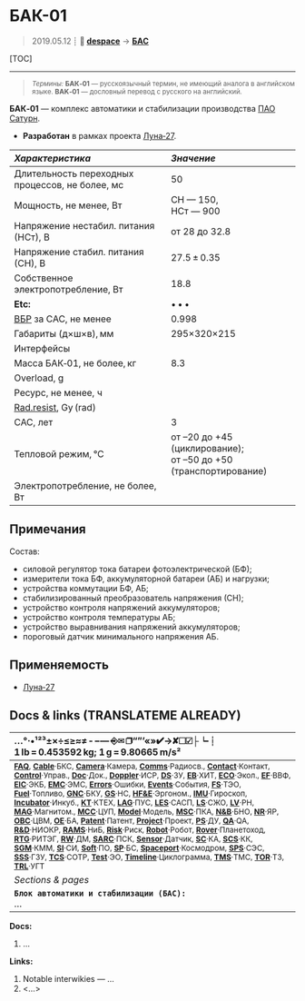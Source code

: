 # БАК-01
> 2019.05.12 ┊ **🚀 [despace](index.md)** → **[БАС](acuer.md)**

[TOC]

---

> <small>*Термины:* **БАК‑01** — русскоязычный термин, не имеющий аналога в английском языке. **BAK‑01** — дословный перевод с русского на английский.</small>

**БАК‑01** — комплекс автоматики и стабилизации производства [ПАО Сатурн](пао_сатурн.md).
   - **Разработан** в рамках проекта [Луна‑27](луна_27.md).

<small>

|  *Характеристика*  |  *Значение*  |
|:--|:--|
| Длительность переходных процессов, не более, мс  | 50  |
| Мощность, не менее, Вт  | СН — 150,<br> НСт — 900  |
| Напряжение нестабил. питания (НСт), В  | от 28 до 32.8  |
| Напряжение стабил. питания (СН), В  | 27.5 ± 0.35  |
| Собственное электропотребление, Вт  | 18.8  |
|**Etc:**|• • •|
| [ВБР](rams.md) за САС, не менее  | 0.998  |
| Габариты (д×ш×в), мм  | 295×320×215  |
|Интерфейсы|    |
| Масса БАК‑01, не более, кг  | 8.3  |
|Overload, g|   |
| Ресурс, не менее, ч  |    |
|[Rad.resist](ion_rad.md), Gy (rad)|    |
| САС, лет  | 3  |
| Тепловой режим, °C  | от –20 до +45 (циклирование);<br> от –50 до +50 (транспортирование)  |
| Электропотребление, не более, Вт  |    |

</small>



<p style="page-break-after:always"> </p>

## Примечания
Состав:

   - силовой регулятор тока батареи фотоэлектрической (БФ);
   - измерители тока БФ, аккумуляторной батареи (АБ) и нагрузки;
   - устройства коммутации БФ, АБ;
   - стабилизированный преобразователь напряжения (СН);
   - устройство контроля напряжений аккумуляторов;
   - устройство контроля температуры АБ;
   - устройство выравнивания напряжений аккумуляторов;
   - пороговый датчик минимального напряжения АБ.



## Применяемость
   - [Луна‑27](луна_27.md)



<p style="page-break-after:always"> </p>

## Docs & links (TRANSLATEME ALREADY)
|…°·•¹²³±×÷≤≥≈≠ ‑ −— ⎆✉ ❐“”’«»✔→✘☐☑├┕┆ 1 lb = 0.453592 kg; 1 g = 9.80665 m/s²|
|:--|
|<small>**[FAQ](faq.md)**, **[Cable](cable.md)**·БКС, **[Camera](camera.md)**·Камера, **[Comms](comms.md)**·Радиосв., **[Contact](contact.md)**·Контакт, **[Control](control.md)**·Управ., **[Doc](doc.md)**·Док., **[Doppler](doppler.md)**·ИСР, **[DS](ds.md)**·ЗУ, **[EB](eb.md)**·ХИТ, **[ECO](ecology.md)**·Экол., **[EF](ef.md)**·ВВФ, **[ElC](elc.md)**·ЭКБ, **[EMC](emc.md)**·ЭМС, **[Errors](error.md)**·Ошибки, **[Events](event.md)**·События, **[FS](fs.md)**·ТЭО, **[Fuel](fuel.md)**·Топливо, **[GNC](gnc.md)**·БКУ, **[GS](scs.md)**·НС, **[HF&E](hfe.md)**·Эргоном., **[IMU](imu.md)**·Гироскоп, **[Incubator](incubator.md)**·Инкуб., **[KT](kt.md)**·КТЕХ, **[LAG](lag.md)**·ПУC, **[LES](les.md)**·САСП, **[LS](ls.md)**·СЖО, **[LV](lv.md)**·РН, **[MAG](mag.md)**·Магнитом., **[MCC](mcc.md)**·ЦУП, **[Model](model.md)**·Модель, **[MSC](sc.md)**·ПКА, **[N&B](nnb.md)**·БНО, **[NR](nr.md)**·ЯР, **[OBC](obc.md)**·ЦВМ, **[OE](oe.md)**·БА, **[Patent](патент.md)**·Патент, **[Project](project.md)**·Проект, **[PS](ps.md)**·ДУ, **[QA](quality.md)**·QA, **[R&D](rnd.md)**·НИОКР, **[RAMS](rams.md)**·НиБ, **[Risk](risk.md)**·Риск, **[Robot](robotics.md)**·Робот, **[Rover](rover.md)**·Планетоход, **[RTG](rtg.md)**·РИТЭГ, **[RW](rw.md)**·ДМ, **[SARC](sarc.md)**·ПСК, **[Sensor](sensor.md)**·Датчик, **[SC](sc.md)**·КА, **[SCS](scs.md)**·КК, **[SGM](sgm.md)**·КММ, **[SI](si.md)**·СИ, **[Soft](soft.md)**·ПО, **[SP](sp.md)**·БС, **[Spaceport](spaceport.md)**·Космодром, **[SPS](sps.md)**·СЭС, **[SSS](sss.md)**·ГЗУ, **[TCS](tcs.md)**·СОТР, **[Test](test.md)**·ЭО, **[Timeline](timeline.md)**·Циклограмма, **[TMS](tms.md)**·ТМС, **[TOR](tor.md)**·ТЗ, **[TRL](trl.md)**·УГТ</small>|
|*Sections & pages*|
|**`Блок автоматики и стабилизации (БАС):`**<br> … |

**Docs:**

   1. …

**Links:**

   1. Notable interwikies — …
   1. <…>
